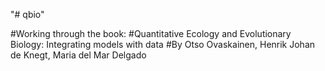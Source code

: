 "# qbio" 

#Working through the book:
#Quantitative Ecology and Evolutionary Biology: Integrating models with data
#By Otso Ovaskainen, Henrik Johan de Knegt, Maria del Mar Delgado


